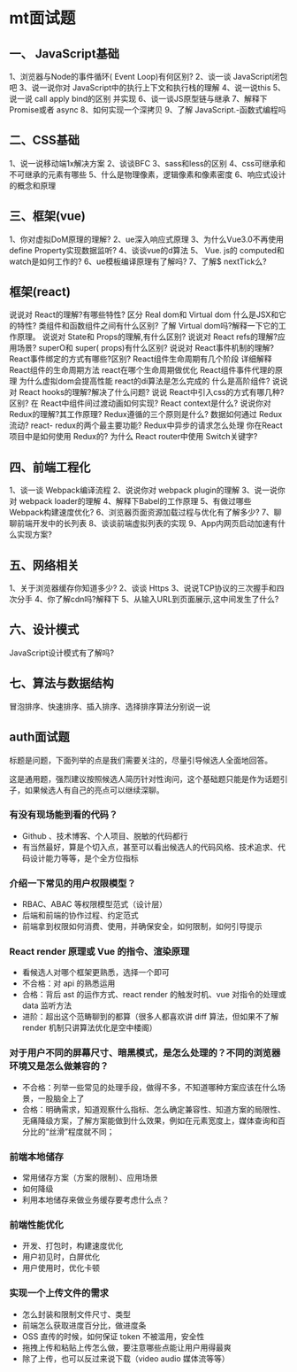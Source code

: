 # mt面试题

## 一、 JavaScript基础

1、浏览器与Node的事件循环( Event Loop)有何区别?
2、谈一谈 JavaScript闭包吧
3、说一说你对 JavaScript中的执行上下文和执行栈的理解
4、说一说this
5、说一说 call apply bind的区别 并实现
6、谈一谈JS原型链与继承
7、解释下 Promise或者 async
8、如何实现一个深拷贝
9、了解 JavaScript.-函数式编程吗

## 二、CSS基础

1、说一说移动端1x解决方案
2、谈谈BFC
3、sass和less的区别
4、css可继承和不可继承的元素有哪些
5、什么是物理像素，逻辑像素和像素密度
6、响应式设计的概念和原理

## 三、框架(vue)

1、你对虚拟DoM原理的理解?
2、ue深入响应式原理
3、为什么Vue3.0不再使用 define Property实现数据监听?
4、谈谈vue的d算法
5、 Vue. js的 computed和 watch是如何工作的?
6、ue模板编译原理有了解吗?
7、了解$ nextTick么?

## 框架(react)

说说对 React的理解?有哪些特性?
区分 Real dom和 Virtual dom
什么是JSX和它的特性?
类组件和函数组件之间有什么区别?
了解 Virtual dom吗?解释一下它的工作原理。
说说对 State和 Props的理解,有什么区别?
说说对 React refs的理解?应用场景?
superO和 super( props)有什么区别?
说说对 React事件机制的理解?
React事件绑定的方式有哪些?区别?
React组件生命周期有几个阶段
详细解释 React组件的生命周期方法
react在哪个生命周期做优化
React组件事件代理的原理
为什么虚拟dom会提高性能
react的di算法是怎么完成的
什么是高阶组件?
说说对 React hooks的理解?解决了什么问题?
说说 React中引入css的方式有哪几种?区别?
在 React中组件间过渡动画如何实现?
React context是什么?
说说你对 Redux的理解?其工作原理?
Redux遵循的三个原则是什么?
数据如何通过 Redux流动?
react- redux的两个最主要功能?
Redux中异步的请求怎么处理
你在React项目中是如何使用 Redux的?
为什么 React router中使用 Switch关键字?

## 四、前端工程化

1、谈一谈 Webpack编译流程
2、说说你对 webpack plugin的理解
3、说一说你对 webpack loader的理解
4、解释下Babel的工作原理
5、有做过哪些 Webpack构建速度优化?
6、浏览器页面资源加载过程与优化有了解多少?
7、聊聊前端开发中的长列表
8、谈谈前端虚拟列表的实现
9、App内网页启动加速有什么实现方案?

## 五、网络相关

1、关于浏览器缓存你知道多少?
2、谈谈 Https
3、说说TCP协议的三次握手和四次分手
4、你了解cdn吗?解释下
5、从输入URL到页面展示,这中间发生了什么?

## 六、设计模式

JavaScript设计模式有了解吗?

## 七、算法与数据结构

冒泡排序、快速排序、插入排序、选择排序算法分别说一说


## auth面试题

标题是问题，下面列举的点是我们需要关注的，尽量引导候选人全面地回答。

这是通用题，强烈建议按照候选人简历针对性询问，这个基础题只能是作为话题引子，如果候选人有自己的亮点可以继续深聊。

### 有没有现场能到看的代码？

- Github 、技术博客、个人项目、脱敏的代码都行
- 有当然最好，算是个切入点，甚至可以看出候选人的代码风格、技术追求、代码设计能力等等，是个全方位指标

### 介绍一下常见的用户权限模型？

- RBAC、ABAC 等权限模型范式（设计层）
- 后端和前端的协作过程、约定范式
- 前端拿到权限如何消费、使用，并确保安全，如何限制，如何引导提示

### React render 原理或 Vue 的指令、渲染原理

- 看候选人对哪个框架更熟悉，选择一个即可
- 不合格：对 api 的熟悉运用
- 合格：背后 ast 的运作方式、react render 的触发时机、vue 对指令的处理或 data 监听方法
- 进阶：超出这个范畴聊到的都算（很多人都喜欢讲 diff 算法，但如果不了解 render 机制只讲算法优化是空中楼阁）

### 对于用户不同的屏幕尺寸、暗黑模式，是怎么处理的？不同的浏览器环境又是怎么做兼容的？

- 不合格：列举一些常见的处理手段，做得不多，不知道哪种方案应该在什么场景，一股脑全上了
- 合格：明确需求，知道观察什么指标、怎么确定兼容性、知道方案的局限性、无痛降级方案，了解方案能做到什么效果，例如在元素宽度上，媒体查询和百分比的“丝滑”程度就不同；

### 前端本地储存

- 常用储存方案（方案的限制）、应用场景
- 如何降级
- 利用本地储存来做业务缓存要考虑什么点？

### 前端性能优化

- 开发、打包时，构建速度优化
- 用户初见时，白屏优化
- 用户使用时，优化卡顿

### 实现一个上传文件的需求

- 怎么封装和限制文件尺寸、类型
- 前端怎么获取进度百分比，做进度条
- OSS 直传的时候，如何保证 token 不被滥用，安全性
- 拖拽上传和粘贴上传怎么做，要注意哪些点能让用户用得最爽
- 除了上传，也可以反过来说下载（video audio 媒体流等等）
